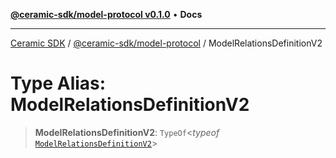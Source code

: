 [**@ceramic-sdk/model-protocol v0.1.0**](../README.md) • **Docs**

***

[Ceramic SDK](../../../README.md) / [@ceramic-sdk/model-protocol](../README.md) / ModelRelationsDefinitionV2

# Type Alias: ModelRelationsDefinitionV2

> **ModelRelationsDefinitionV2**: `TypeOf`\<*typeof* [`ModelRelationsDefinitionV2`](../variables/ModelRelationsDefinitionV2.md)\>
